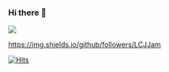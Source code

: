 ### Hi there 👋

<img src="https://img.shields.io/badge/Python-3766AB?style=flat-square&logo=Python&logoColor=white"/>

https://img.shields.io/github/followers/LCJJam

[![Hits](https://hits.seeyoufarm.com/api/count/incr/badge.svg?style=social&url=https%3A%2F%2Fimg.shields.io%2Fgithub%2Ffollowers%2FLCJJam&count_bg=%2379C83D&title_bg=%23555555&icon=&icon_color=%23E7E7E7&title=hits&edge_flat=false)](https://hits.seeyoufarm.com)


<!--
**LCJJam/LCJJam** is a ✨ _special_ ✨ repository because its `README.md` (this file) appears on your GitHub profile.

Here are some ideas to get you started:

- 🔭 I’m currently working on ...
- 🌱 I’m currently learning ...
- 👯 I’m looking to collaborate on ...
- 🤔 I’m looking for help with ...
- 💬 Ask me about ...
- 📫 How to reach me: ...
- 😄 Pronouns: ...
- ⚡ Fun fact: ...
-->
